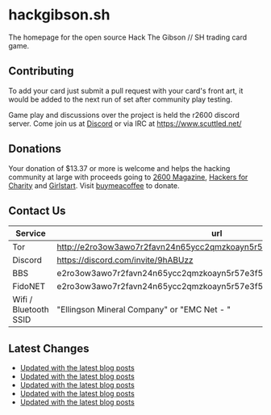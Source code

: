 # hackgibson.sh
The homepage for the open source Hack The Gibson // SH trading card game.


## Contributing

To add your card just submit a pull request with your card's front art, it would be added to the next run of set after community play testing.

Game play and discussions over the project is held the r2600 discord server. Come join us at [Discord](https://discord.com/invite/9hABUzz) or via IRC at https://www.scuttled.net/


## Donations

Your donation of $13.37 or more is welcome and helps the hacking community at large with proceeds going to [2600 Magazine](https://2600.com/), [Hackers for Charity](https://hackersforcharity.org) and [Girlstart](https://girlstart.org).  Visit [buymeacoffee](https://www.buymeacoffee.com/hackgibson.sh) to donate.


## Contact Us

Service | url
-|-
Tor | http://e2ro3ow3awo7r2favn24n65ycc2qmzkoayn5r57e3f56nvjwdcgg32ad.onion
Discord | https://discord.com/invite/9hABUzz
BBS | e2ro3ow3awo7r2favn24n65ycc2qmzkoayn5r57e3f56nvjwdcgg32ad.onion:23
FidoNET | e2ro3ow3awo7r2favn24n65ycc2qmzkoayn5r57e3f56nvjwdcgg32ad.onion:24554
Wifi / Bluetooth SSID | "Ellingson Mineral Company" or "EMC Net - <fidonet address>"

## Latest Changes
<!-- BLOG-POST-LIST:START -->
- [Updated with the latest blog posts](https://github.com/DFW2600/hackgibson.sh/commit/2932e1a09c1a4dd95eba5e055aca2ede9475d26f)
- [Updated with the latest blog posts](https://github.com/DFW2600/hackgibson.sh/commit/96c618d986d507b9a66dce4edac5b0131f6d1d97)
- [Updated with the latest blog posts](https://github.com/DFW2600/hackgibson.sh/commit/c05d61e07820cc2512f8512b743204a5a9cb0f69)
- [Updated with the latest blog posts](https://github.com/DFW2600/hackgibson.sh/commit/c05c18df93aa76019b75b19216bc7393b31c46fe)
- [Updated with the latest blog posts](https://github.com/DFW2600/hackgibson.sh/commit/49d27ed7778a363ccdb6c5c28f64a4d44da50fe7)
<!-- BLOG-POST-LIST:END -->
